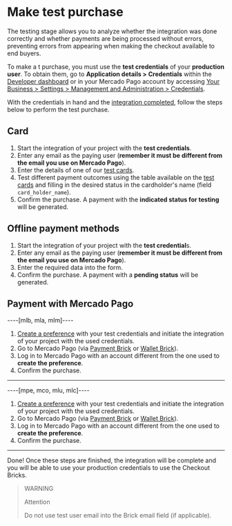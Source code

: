 # Make test purchase

The testing stage allows you to analyze whether the integration was done correctly and whether payments are being processed without errors, preventing errors from appearing when making the checkout available to end buyers.

To make a t purchase, you must use the **test credentials** of your **production user**. To obtain them, go to **Application details > Credentials** within the [Developer dashboard](/developers/panel/app) or in your Mercado Pago account by accessing [Your Business > Settings > Management and Administration > Credentials](https://www.mercadopago[FAKER][URL][DOMAIN]/settings/account/credentials).

With the credentials in hand and the [integration completed](/developers/en/docs/checkout-bricks/common-initialization), follow the steps below to perform the test purchase.

## Card

1. Start the integration of your project with the **test credentials**.
2. Enter any email as the paying user (**remember it must be different from the email you use on Mercado Pago**).
3. Enter the details of one of our [test cards](/developers/en/guides/additional-content/your-integrations/test-cards).
4. Test different payment outcomes using the table available on the [test cards](/developers/en/guides/additional-content/your-integrations/test-cards) and filling in the desired status in the cardholder's name (field `card_holder_name`).
5. Confirm the purchase. A payment with the **indicated status for testing** will be generated.

## Offline payment methods

1. Start the integration of your project with the **test credential**s.
2. Enter any email as the paying user (**remember it must be different from the email you use on Mercado Pago**).
3. Enter the required data into the form.
4. Confirm the purchase. A payment with a **pending status** will be generated.

## Payment with Mercado Pago

----[mlb, mla, mlm]----

1. [Create a preference](/developers/en/reference/preferences/_checkout_preferences/post) with your test credentials and initiate the integration of your project with the used credentials.
2. Go to Mercado Pago (via [Payment Brick](/developers/en/docs/checkout-bricks/payment-brick/payment-submission/wallet-credits) or [Wallet Brick](/developers/en/docs/checkout-bricks/wallet-brick/default-rendering)).
3. Log in to Mercado Pago with an account different from the one used to **create the preference**.
4. Confirm the purchase.

------------
----[mpe, mco, mlu, mlc]----

1. [Create a preference](/developers/en/reference/preferences/_checkout_preferences/post) with your test credentials and initiate the integration of your project with the used credentials.
2. Go to Mercado Pago (via [Payment Brick](/developers/en/docs/checkout-bricks/payment-brick/payment-submission/wallet) or [Wallet Brick](/developers/en/docs/checkout-bricks/wallet-brick/default-rendering)).
3. Log in to Mercado Pago with an account different from the one used to **create the preference**.
4. Confirm the purchase.

------------

Done! Once these steps are finished, the integration will be complete and you will be able to use your production credentials to use the Checkout Bricks.

> WARNING
>
> Attention
>
> Do not use test user email into the Brick email field (if applicable).